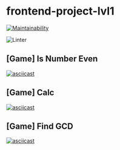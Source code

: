 # frontend-project-lvl1

[![Maintainability](https://api.codeclimate.com/v1/badges/69a1086a6d0679776b7d/maintainability)](https://codeclimate.com/github/qrxt/frontend-project-lvl1/maintainability)

![Linter](https://github.com/qrxt/frontend-project-lvl1/workflows/Node%20CI/badge.svg)

## [Game] Is Number Even
[![asciicast](https://asciinema.org/a/354913.svg)](https://asciinema.org/a/354913)

## [Game] Calc

[![asciicast](https://asciinema.org/a/354936.svg)](https://asciinema.org/a/354936)


## [Game] Find GCD

[![asciicast](https://asciinema.org/a/354977.svg)](https://asciinema.org/a/354977)
